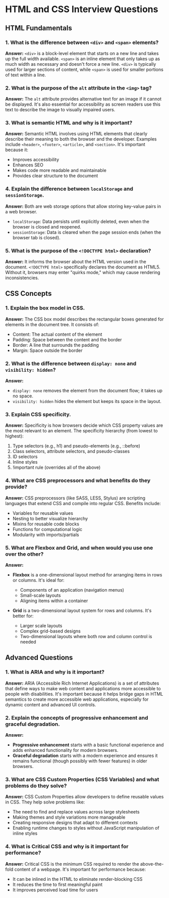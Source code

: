 # HTML and CSS Interview Questions

## HTML Fundamentals

### 1. What is the difference between `<div>` and `<span>` elements?

**Answer:** `<div>` is a block-level element that starts on a new line and takes up the full width available. `<span>` is an inline element that only takes up as much width as necessary and doesn't force a new line. `<div>` is typically used for larger sections of content, while `<span>` is used for smaller portions of text within a line.

### 2. What is the purpose of the `alt` attribute in the `<img>` tag?

**Answer:** The `alt` attribute provides alternative text for an image if it cannot be displayed. It's also essential for accessibility as screen readers use this text to describe the image to visually impaired users.

### 3. What is semantic HTML and why is it important?

**Answer:** Semantic HTML involves using HTML elements that clearly describe their meaning to both the browser and the developer. Examples include `<header>`, `<footer>`, `<article>`, and `<section>`. It's important because it:

- Improves accessibility
- Enhances SEO
- Makes code more readable and maintainable
- Provides clear structure to the document

### 4. Explain the difference between `localStorage` and `sessionStorage`.

**Answer:** Both are web storage options that allow storing key-value pairs in a web browser.

- `localStorage`: Data persists until explicitly deleted, even when the browser is closed and reopened.
- `sessionStorage`: Data is cleared when the page session ends (when the browser tab is closed).

### 5. What is the purpose of the `<!DOCTYPE html>` declaration?

**Answer:** It informs the browser about the HTML version used in the document. `<!DOCTYPE html>` specifically declares the document as HTML5. Without it, browsers may enter "quirks mode," which may cause rendering inconsistencies.

## CSS Concepts

### 1. Explain the box model in CSS.

**Answer:** The CSS box model describes the rectangular boxes generated for elements in the document tree. It consists of:

- Content: The actual content of the element
- Padding: Space between the content and the border
- Border: A line that surrounds the padding
- Margin: Space outside the border

### 2. What is the difference between `display: none` and `visibility: hidden`?

**Answer:**

- `display: none` removes the element from the document flow; it takes up no space.
- `visibility: hidden` hides the element but keeps its space in the layout.

### 3. Explain CSS specificity.

**Answer:** Specificity is how browsers decide which CSS property values are the most relevant to an element. The specificity hierarchy (from lowest to highest):

1. Type selectors (e.g., h1) and pseudo-elements (e.g., ::before)
2. Class selectors, attribute selectors, and pseudo-classes
3. ID selectors
4. Inline styles
5. !important rule (overrides all of the above)

### 4. What are CSS preprocessors and what benefits do they provide?

**Answer:** CSS preprocessors (like SASS, LESS, Stylus) are scripting languages that extend CSS and compile into regular CSS. Benefits include:

- Variables for reusable values
- Nesting to better visualize hierarchy
- Mixins for reusable code blocks
- Functions for computational logic
- Modularity with imports/partials

### 5. What are Flexbox and Grid, and when would you use one over the other?

**Answer:**

- **Flexbox** is a one-dimensional layout method for arranging items in rows or columns. It's ideal for:

  - Components of an application (navigation menus)
  - Small-scale layouts
  - Aligning items within a container

- **Grid** is a two-dimensional layout system for rows and columns. It's better for:
  - Larger scale layouts
  - Complex grid-based designs
  - Two-dimensional layouts where both row and column control is needed

## Advanced Questions

### 1. What is ARIA and why is it important?

**Answer:** ARIA (Accessible Rich Internet Applications) is a set of attributes that define ways to make web content and applications more accessible to people with disabilities. It's important because it helps bridge gaps in HTML semantics to create more accessible web applications, especially for dynamic content and advanced UI controls.

### 2. Explain the concepts of progressive enhancement and graceful degradation.

**Answer:**

- **Progressive enhancement** starts with a basic functional experience and adds enhanced functionality for modern browsers.
- **Graceful degradation** starts with a modern experience and ensures it remains functional (though possibly with fewer features) in older browsers.

### 3. What are CSS Custom Properties (CSS Variables) and what problems do they solve?

**Answer:** CSS Custom Properties allow developers to define reusable values in CSS. They help solve problems like:

- The need to find and replace values across large stylesheets
- Making themes and style variations more manageable
- Creating responsive designs that adapt to different contexts
- Enabling runtime changes to styles without JavaScript manipulation of inline styles

### 4. What is Critical CSS and why is it important for performance?

**Answer:** Critical CSS is the minimum CSS required to render the above-the-fold content of a webpage. It's important for performance because:

- It can be inlined in the HTML to eliminate render-blocking CSS
- It reduces the time to first meaningful paint
- It improves perceived load time for users
